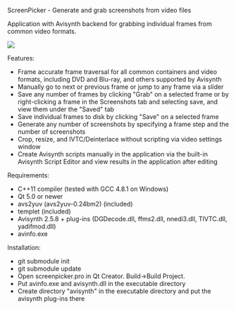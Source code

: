 ScreenPicker - Generate and grab screenshots from video files

Application with Avisynth backend for grabbing individual frames from common video formats.

<img src="http://i.imgur.com/PAY74rS.png">

Features:

- Frame accurate frame traversal for all common containers and video formats, 
including DVD and Blu-ray, and others supported by Avisynth
- Manually go to next or previous frame or jump to any frame via a slider
- Save any number of frames by clicking "Grab" on a selected frame or by right-clicking
a frame in the Screenshots tab and selecting save, and view them under the "Saved" tab
- Save individual frames to disk by clicking "Save" on a selected frame
- Generate any number of screenshots by specifying a frame step and the number of screenshots
- Crop, resize, and IVTC/Deinterlace without scripting via video settings window
- Create Avisynth scripts manually in the application via the built-in Avisynth Script Editor
and view results in the application after editing

Requirements:

- C++11 compiler (tested with GCC 4.8.1 on Windows)
- Qt 5.0 or newer
- avs2yuv (avs2yuv-0.24bm2) (included)
- templet (included)
- Avisynth 2.5.8 + plug-ins (DGDecode.dll, ffms2.dll, nnedi3.dll, TIVTC.dll, yadifmod.dll)
- avinfo.exe

Installation:

- git submodule init
- git submodule update
- Open screenpicker.pro in Qt Creator. Build->Build Project.
- Put avinfo.exe and avisynth.dll in the executable directory
- Create directory "avisynth" in the executable directory and put the avisynth plug-ins there
